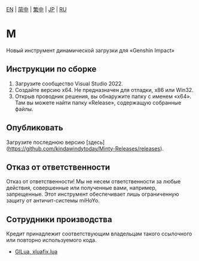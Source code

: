 [EN](README.md) | [简中](README_zh-CN.md) | [繁中](README_zh-TW.md) | [JP](README_ja-JP.md) | [RU](README_ru-RU.md)

 # М
 Новый инструмент динамической загрузки для «Genshin Impact»

  ## Инструкции по сборке
  1. Загрузите сообщество Visual Studio 2022.
  2. Создайте версию x64.  Не предназначен для отладки, x86 или Win32.
  3. Открыв проводник решения, вы обнаружите папку с именем «x64».  Там вы можете найти папку «Release», содержащую собранные файлы.

  ## Опубликовать
  Загрузите последнюю версию [здесь] (https://github.com/kindawindytoday/Minty-Releases/releases).

  ## Отказ от ответственности
  Отказ от ответственности!  Мы не несем ответственности за любые действия, совершенные или полученные вами, например, запрещенные.  Этот инструмент обеспечивает лишь ограниченную защиту от античит-системы miHoYo.

  ## Сотрудники производства
  Кредит принадлежит соответствующим владельцам такого ссылочного или повторно используемого кода.
  - [GILua, xluafix.lua](https://github.com/azzu0/GILua)